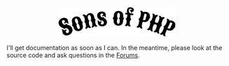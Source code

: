 <div align="center">
  <img src="https://raw.githubusercontent.com/SonsOfPHP/.github/main/assets/top-rocker.png" />
</div>

I'll get documentation as soon as I can. In the meantime, please look at the
source code and ask questions in the [Forums][discussions].

[discussions]: https://github.com/orgs/SonsOfPHP/discussions
